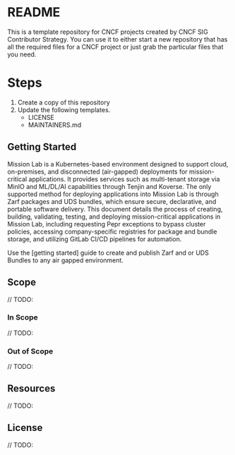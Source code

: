 # README

This is a template repository for CNCF projects created by CNCF SIG Contributor Strategy. You can use it to either start a new repository that has all the required files for a CNCF project or just grab the particular files that you need.

# Steps
1. Create a copy of this repository
2. Update the following templates.
   - LICENSE
   - MAINTAINERS.md
 
## Getting Started
Mission Lab is a Kubernetes-based environment designed to support cloud, on-premises, and disconnected (air-gapped) deployments for mission-critical applications. It provides services such as multi-tenant storage via MinIO and ML/DL/AI capabilities through Tenjin and Koverse. The only supported method for deploying applications into Mission Lab is through Zarf packages and UDS bundles, which ensure secure, declarative, and portable software delivery. This document details the process of creating, building, validating, testing, and deploying mission-critical applications in Mission Lab, including requesting Pepr exceptions to bypass cluster policies, accessing company-specific registries for package and bundle storage, and utilizing GitLab CI/CD pipelines for automation.

Use the [getting started] guide to create and publish Zarf and or UDS Bundles to any air gapped environment.

## Scope
// TODO:
### In Scope
// TODO:
### Out of Scope
// TODO:
## Resources
// TODO:
## License
// TODO:
